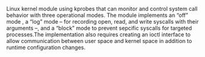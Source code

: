Linux kernel module using kprobes that can monitor and control system call behavior with three operational modes. The module implements an “off” mode , a “log” mode – for recording open, read, and write syscalls with their arguments –, and a “block” mode to prevent sepcific syscalls for targeted processes.The implementation  also requires creating  an ioctl interface to allow communication between user space and kernel space in addition to runtime configuration changes. 
